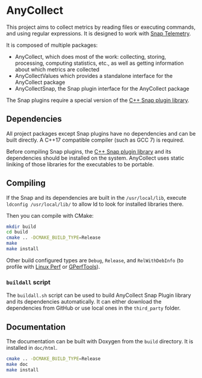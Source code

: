 <!--
Copyright 2018 CFM (www.cfm.fr)

Licensed under the Apache License, Version 2.0 (the "License");
you may not use this file except in compliance with the License.
You may obtain a copy of the License at

    http://www.apache.org/licenses/LICENSE-2.0

Unless required by applicable law or agreed to in writing, software
distributed under the License is distributed on an "AS IS" BASIS,
WITHOUT WARRANTIES OR CONDITIONS OF ANY KIND, either express or implied.
See the License for the specific language governing permissions and
limitations under the License.
-->

# AnyCollect
This project aims to collect metrics by reading files or executing commands, and using regular expressions. It is designed to work with [Snap Telemetry](http://snap-telemetry.io).

It is composed of multiple packages:
- AnyCollect, which does most of the work: collecting, storing, processing, computing statistics, etc., as well as getting information about which metrics are collected
- AnyCollectValues which provides a standalone interface for the AnyCollect package
- AnyCollectSnap, the Snap plugin interface for the AnyCollect package

The Snap plugins require a special version of the [C++ Snap plugin library](https://github.com/Maxime999/snap-plugin-lib-cpp).


## Dependencies
All project packages except Snap plugins have no dependencies and can be built directly. A C++17 compatible compiler (such as GCC 7) is required.

Before compiling Snap plugins, the [C++ Snap plugin library](https://github.com/Maxime999/snap-plugin-lib-cpp) and its dependencies should be installed on the system. AnyCollect uses static liniking of those libraries for the executables to be portable.


## Compiling
If the Snap and its dependencies are built in the `/usr/local/lib`, execute `ldconfig /usr/local/lib/` to allow ld to look for installed libraries there.

Then you can compile with CMake:

``` bash
mkdir build
cd build
cmake .. -DCMAKE_BUILD_TYPE=Release
make
make install
```

Other build configured types are `Debug`, `Release`, and `RelWithDebInfo` (to profile with [Linux Perf](https://perf.wiki.kernel.org/index.php/Main_Page) or [GPerfTools](https://gperftools.github.io/gperftools/)).

### `buildall` script
The `buildall.sh` script can be used to build AnyCollect Snap Plugin library and its dependencies automatically. It can either download the dependencies from GitHub or use local ones in the `third_party` folder.


## Documentation
The documentation can be built with Doxygen from the `build` directory. It is installed in `doc/html`.

``` bash
cmake .. -DCMAKE_BUILD_TYPE=Release
make doc
make install
```
